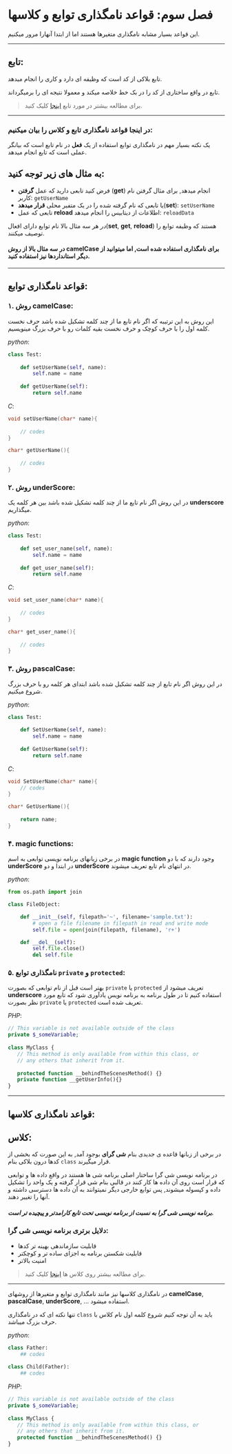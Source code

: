 # فصل سوم: قواعد نامگذاری توابع و کلاسها

این قواعد بسیار مشابه نامگذاری متغیرها هستند اما از ابتدا آنهارا مرور میکنیم.

----------------------------

## تابع:

تابع بلاکی از کد است که وظیفه ای دارد و کاری را انجام میدهد.

تابع در واقع ساختاری از کد را در بک خط خلاصه میکند و معمولا نتیجه ای را برمیگرداند.

> برای مطالعه بیشتر در مورد تابع [اینجا](https://www.cs.utah.edu/~germain/PPS/Topics/functions.html) کلیک کنید.

-----------------------------------

### در اینجا قواعد  نامگذاری تابع و کلاس را بیان میکنیم:

یک نکته بسیار مهم در نامگذاری توابع استفاده از یک **فعل** در نام تابع است که بیانگر عملی است که تابع انجام میدهد.

## به مثال های زیر توجه کنید:

- فرض کنید تابعی دارید که عمل **گرفتن** (**get**) انجام میدهد, برای مثال گرفتن نام کاربر: `getUserName`
- یا تابعی که نام گرفته شده را در یک متفیر محلی **قرار میدهد**(**set**): `setUserName`
- تابعی که عمل **reload** اطلاعات از دیتابیس را انجام میدهد: `reloadData`

*در* هر سه مثال بالا نام توابع دارای افعال(**set**, **get**, **reload**) هستند که وظیفه توابع را توصیف میکنند.

#### در سه مثال بالا از روش camelCase برای نامگذاری  استفاده شده است, اما میتوانید از دیگر استانداردها نیز استفاده کنید.

--------------------------

## قواعد نامگذاری توابع:

### ۱. روش camelCase:

این روش به این ترتیبه که اگر نام تابع ما از چند کلمه تشکیل شده باشد حرف نخست کلمه اول را با حرف کوچک و حرف  نخست بقیه کلمات رو با حرف بزرگ مینویسیم.

*python*:

```python
class Test:
	
    def setUserName(self, name):
    	self.name = name
       
    def getUserName(self):
        return self.name
```



*C*:

```c
void setUserName(char* name){
    
    // codes
}

char* getUserName(){
    
    // codes
}
```



### ۲. روش underScore:

در این روش اگر نام تایع ما از چند کلمه تشکیل شده باشد بین هر کلمه یک **underscore** میگذاریم.

*python*:

```python
class Test:
	
    def set_user_name(self, name):
    	self.name = name
       
    def get_user_name(self):
        return self.name
```



*C*:

```c
void set_user_name(char* name){
    
    // codes
}

char* get_user_name(){
    
    // codes
}
```



### ۳. روش pascalCase:

در این روش اگر نام تابع از چند کلمه تشکیل شده باشد ابتدای هر کلمه رو با حرف بزرگ شروع میکنیم.



*python*:

```python
class Test:
	
    def SetUserName(self, name):
    	self.name = name
       
    def GetUserName(self):
        return self.name
```



*C*:

```c
void SetUserName(char* name){
    // codes
}

char* GetUserName(){
    
    return name;
}
```



### ۴. magic functions:

در برخی زبانهای برنامه نویسی توابعی به اسم **magic function** وجود دارند که با دو **underScore** در ابتدا و دو **underScore** در انتهای نام تابع تعریف میشوند.

*python*:

```python
from os.path import join

class FileObject:

    def __init__(self, filepath='~', filename='sample.txt'):
        # open a file filename in filepath in read and write mode
        self.file = open(join(filepath, filename), 'r+')

    def __del__(self):
        self.file.close()
        del self.file
```



### ۵.  نامگذاری توابع `private` و `protected`:

بهتر است قبل از نام توابعی  که بصورت `private` یا `protected` تعریف میشود از **underscore** استفاده کنیم تا در طول برنامه به برنامه نویس یادآوری شود که تابع مورد نظر بصورت `private` یا `protected` تعریف شده است.

*PHP*:

```php
// This variable is not available outside of the class
private $_someVariable;
 
class MyClass {
   // This method is only available from within this class, or
   // any others that inherit from it. 
    
   protected function __behindTheScenesMethod() {}
   private function __getUserInfo(){} 
}
```





-------------------------------

## قواعد نامگذاری کلاسها:

## کلاس:

در برخی از زبانها قاعده ی جدیدی بنام **شی گرای** بوجود آمد, به این صورت که بخشی از کدها درون بلاکی بنام `class` قرار میگیرند.

در برنامه نویسی شی گرا ساختار اصلی برنامه شی ها هستند در واقع داده ها و توابعی که قرار است روی آن داده ها کار کنند در قالبی بنام شی قرار گرفته و یک واحد را تشکیل داده و کپسوله میشوند, پس توابع خارجی دیگر نمیتوانند به آن داده ها دسترسی داشته و آنها را تغییر دهند.

##### برنامه نویسی شی گرا به نسبت از برنامه نویسی تحت تابع کارامدتر و پیچیده تر است.

### دلایل برتری برنامه نویسی شی گرا:

- قابلیت سازماندهی بهینه تر کدها
- قابلیت شکستن برنامه به اجزای ساده تر و کوچکتر
- امنیت بالاتر

> برای مطالعه بیشتر روی کلاس ها [اینجا](https://caml.inria.fr/pub/docs/oreilly-book/html/book-ora140.html) کلیک کنید.

---------------------------

در نامگذاری کلاسها نیز مانند نامگذاری توابع و متغیرها از روشهای **camelCase**, **pascalCase**, **underScore**, ... استفاده میشود.

تنها نکته ای که در نامگذاری `class` باید به آن توجه کنیم شروع کلمه اول نام کلاس با حرف بزرگ میباشد.



*python*:

```python
class Father:
    ## codes
    
class Child(Father):
    ## codes
```



*PHP*:

```php
// This variable is not available outside of the class
private $_someVariable;
 
class MyClass {
   // This method is only available from within this class, or
   // any others that inherit from it. 
   protected function __behindTheScenesMethod() {}
}
```

